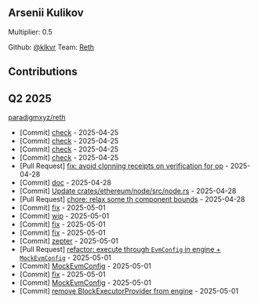 
## Arsenii Kulikov
Multiplier: 0.5

Github: [@klkvr](https://github.com/klkvr)
Team: [Reth](https://github.com/paradigmxyz/reth/pulls?q=is%3Apr+author%3Aklkvr)


## Contributions

## Q2 2025


[paradigmxyz/reth](https://github.com/paradigmxyz/reth)
* [Commit] [check](https://github.com/paradigmxyz/reth/commit/f6aaede99e591871bca7970d18eea1c6541f513e) - 2025-04-25
* [Commit] [check](https://github.com/paradigmxyz/reth/commit/430af3f989c1a0bd4ca7facc717ca4dfeed9a5fb) - 2025-04-25
* [Commit] [check](https://github.com/paradigmxyz/reth/commit/2ce0353079cd8216da635a85ef6e7ff0f6a20e52) - 2025-04-25
* [Commit] [check](https://github.com/paradigmxyz/reth/commit/9a7578fa61e43cdbc5d97c7cfd9dfc0ef86adc37) - 2025-04-25
* [Pull Request] [fix: avoid clonning receipts on verification for op](https://github.com/paradigmxyz/reth/pull/15979) - 2025-04-28
* [Commit] [doc](https://github.com/paradigmxyz/reth/commit/909da8f4a3dc4fd7608754709de885e94979166f) - 2025-04-28
* [Commit] [Update crates/ethereum/node/src/node.rs](https://github.com/paradigmxyz/reth/commit/07d362676b1fc2cb9bd3a815dcd78abcbf7a6e38) - 2025-04-28
* [Pull Request] [chore: relax some th component bounds](https://github.com/paradigmxyz/reth/pull/15977) - 2025-04-28
* [Commit] [fix](https://github.com/paradigmxyz/reth/commit/53c5513cd7b858fea67b854ab06b777e0aa1f195) - 2025-05-01
* [Commit] [wip](https://github.com/paradigmxyz/reth/commit/7cfb7d0ad8a7b65447140dfbf888f1836d66c89c) - 2025-05-01
* [Commit] [fix](https://github.com/paradigmxyz/reth/commit/9398e1ac5cc435c4458ee3a10d377b5902cab784) - 2025-05-01
* [Commit] [fix](https://github.com/paradigmxyz/reth/commit/d99e0f7ab85127d50380789d0344c7c45f0d3bde) - 2025-05-01
* [Commit] [zepter](https://github.com/paradigmxyz/reth/commit/284bf19cca709530cf4caf59ef8a1b5a4fb3c36e) - 2025-05-01
* [Pull Request] [refactor: execute through `EvmConfig` in engine + `MockEvmConfig`](https://github.com/paradigmxyz/reth/pull/16025) - 2025-05-01
* [Commit] [MockEvmConfig](https://github.com/paradigmxyz/reth/commit/2a5e1dac4b0dc88a19ab99c3fb4f9ff331391c64) - 2025-05-01
* [Commit] [fix](https://github.com/paradigmxyz/reth/commit/45f8736cae1139c6019596ffa6f4d61207cb7ae0) - 2025-05-01
* [Commit] [MockEvmConfig](https://github.com/paradigmxyz/reth/commit/d069129cfa0c714c5913bf12b4d95e816118b3f1) - 2025-05-01
* [Commit] [remove BlockExecutorProvider from engine](https://github.com/paradigmxyz/reth/commit/5e7dc73a7fdc330d5ea7e5ca33f47b3c50245823) - 2025-05-01
